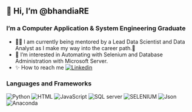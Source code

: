 ## 👋 Hi, I’m @bhandiaRE
### I’m a Computer Application & System Engineering Graduate
- 🐱‍🏍 I am currently being mentored by a Lead Data Scientist and Data Analyst as I make my way into the career path.🤞 
- 👀 I’m interested in Automating with Selenium and Database Administration with Microsoft Server.
- ✨ How to reach me [![Linkedin](https://img.shields.io/badge/Linkedin-0077B5?style=for=the-badge&logo=linkedin&logoColor=white)](https://www.linkedin.com/in/riaan-bhandia-4039731ab/)

### Languages and Frameworks
![Python](https://img.shields.io/badge/Python-3776AB?style=for-the-badge&logo=python&logoColor=white)
![HTML](https://img.shields.io/badge/HTML-239120?style=for-the-badge&logo=html5&logoColor=white)
![JavaScript](https://img.shields.io/badge/JavaScript-F7DF1E?style=for-the-badge&logo=javascript&logoColor=black)
![SQL server](https://img.shields.io/badge/Microsoft_SQL_Server-CC2927?style=for-the-badge&logo=microsoft-sql-server&logoColor=white)
![SELENIUM](https://img.shields.io/badge/SELENUM-black?style=for-the-badge&logo=SELENIUM&logoColor=white)
![Json](https://img.shields.io/badge/json-323330?style=for-the-badge&logo=json-web-tokens&logoColor=pink)
![Anaconda](https://anaconda.org/anaconda/pyodbc/badges/version.svg)

